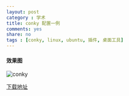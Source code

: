 ```yaml
---
layout: post 
category : 学术
title: conky 配置一例
comments: yes
share: no
tags : [conky, linux, ubuntu, 插件, 桌面工具]
---
```


#### 效果图

![conky](https://2s66lw.blu.livefilestore.com/y2pPuHYvj9ccCC1EvDByscbE8aS-X8OKDI7gJ_8tpgjdluI27YUBCgeeXgP5AQBMa6EAAVhJe2ePVR7aatAmyzimIh-rO2O5Joxc4RPB_dAHXM/conky1.jpg "conky")

[下载地址](http://ubuntuone.com/0eNIcbKTTGuow243RJizca)

